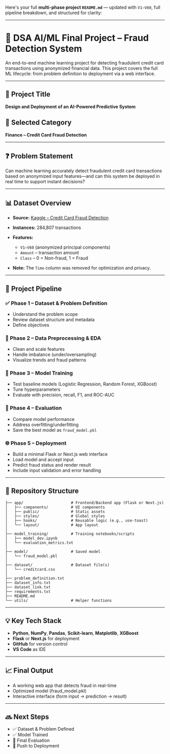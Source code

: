 Here's your full **multi-phase project `README.md`** — updated with `V1–V60`, full pipeline breakdown, and structured for clarity:

---

# 🚀 DSA AI/ML Final Project – Fraud Detection System

An end-to-end machine learning project for detecting fraudulent credit card transactions using anonymized financial data. This project covers the full ML lifecycle: from problem definition to deployment via a web interface.

---

## 📌 Project Title

**Design and Deployment of an AI-Powered Predictive System**

## 🧠 Selected Category

**Finance – Credit Card Fraud Detection**

---

## ❓ Problem Statement

Can machine learning accurately detect fraudulent credit card transactions based on anonymized input features—and can this system be deployed in real time to support instant decisions?

---

## 📊 Dataset Overview

* **Source:** [Kaggle – Credit Card Fraud Detection](https://www.kaggle.com/datasets/mlg-ulb/creditcardfraud)
* **Instances:** 284,807 transactions
* **Features:**

  * `V1–V60` (anonymized principal components)
  * `Amount` – transaction amount
  * `Class` – 0 = Non-fraud, 1 = Fraud
* **Note:** The `Time` column was removed for optimization and privacy.

---

## 🔁 Project Pipeline

### ✅ Phase 1 – Dataset & Problem Definition

* Understand the problem scope
* Review dataset structure and metadata
* Define objectives

### 🧹 Phase 2 – Data Preprocessing & EDA

* Clean and scale features
* Handle imbalance (under/oversampling)
* Visualize trends and fraud patterns

### 🤖 Phase 3 – Model Training

* Test baseline models (Logistic Regression, Random Forest, XGBoost)
* Tune hyperparameters
* Evaluate with precision, recall, F1, and ROC-AUC

### 🧪 Phase 4 – Evaluation

* Compare model performance
* Address overfitting/underfitting
* Save the best model as `fraud_model.pkl`

### 🌐 Phase 5 – Deployment

* Build a minimal Flask or Next.js web interface
* Load model and accept input
* Predict fraud status and render result
* Include input validation and error handling

---

## 📁 Repository Structure

```
├── app/                     # Frontend/Backend app (Flask or Next.js)
│   ├── components/          # UI components
│   ├── public/              # Static assets
│   ├── styles/              # Global styles
│   ├── hooks/               # Reusable logic (e.g., use-toast)
│   └── layout/              # App layout
│
├── model_training/          # Training notebooks/scripts
│   ├── model_dev.ipynb
│   └── evaluation_metrics.txt
│
├── model/                   # Saved model
│   └── fraud_model.pkl
│
├── dataset/                 # Dataset file(s)
│   └── creditcard.csv
│
├── problem_definition.txt
├── dataset_info.txt
├── dataset_link.txt
├── requirements.txt
├── README.md
└── utils/                   # Helper functions
```

---

## 💡 Key Tech Stack

* **Python**, **NumPy**, **Pandas**, **Scikit-learn**, **Matplotlib**, **XGBoost**
* **Flask** or **Next.js** for deployment
* **GitHub** for version control
* **VS Code** as IDE

---

## 📈 Final Output

* A working web app that detects fraud in real-time
* Optimized model (fraud\_model.pkl)
* Interactive interface (form input → prediction → result)

---

## 🔜 Next Steps

* ✅ Dataset & Problem Defined
* ✅ Model Trained
* 🔄 Final Evaluation
* 🚀 Push to Deployment

